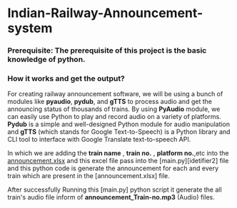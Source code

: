 # Indian-Railway-Announcement-system

### Prerequisite: The prerequisite of this project is the basic knowledge of python.

### How it works and get the output?
For creating railway announcement software, we will be using a bunch of modules like **pyaudio**, **pydub**, and **gTTS** to process audio and get the announcing status of thousands of trains. By using **PyAudio** module, we can easily use Python to play and record audio on a variety of platforms. **Pydub** is a simple and well-designed Python module for audio manipulation and **gTTS** (which stands for Google Text-to-Speech) is a Python library and CLI tool to interface with Google Translate text-to-speech API.

In which we are adding the **train name** , **train no.** , **platform no.**,etc into the [announcement.xlsx][identifier] and this excel file pass into the [main.py][idetifier2] file and this python code is generate the announcement for each and every train which are present in the [announcement.xlsx] file.

After successfully Running this [main.py] python script it generate the all train's audio file inform of **announcement_Train-no.mp3** (Audio) files. 

[identifier]:https://about.gitlab.com/handbook/markdown-guide/
